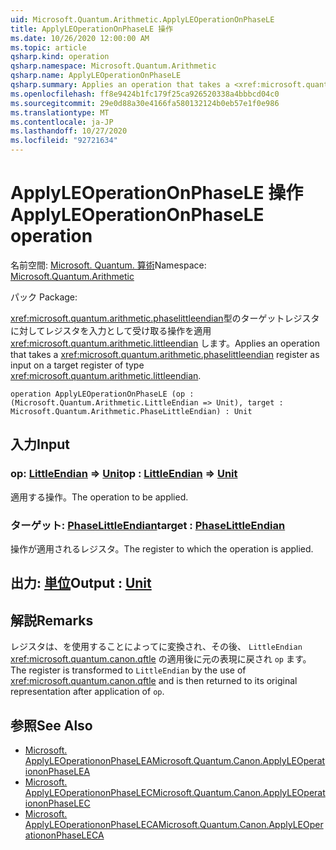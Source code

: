 ```yaml
---
uid: Microsoft.Quantum.Arithmetic.ApplyLEOperationOnPhaseLE
title: ApplyLEOperationOnPhaseLE 操作
ms.date: 10/26/2020 12:00:00 AM
ms.topic: article
qsharp.kind: operation
qsharp.namespace: Microsoft.Quantum.Arithmetic
qsharp.name: ApplyLEOperationOnPhaseLE
qsharp.summary: Applies an operation that takes a <xref:microsoft.quantum.arithmetic.phaselittleendian> register as input on a target register of type <xref:microsoft.quantum.arithmetic.littleendian>.
ms.openlocfilehash: ff8e9424b1fc179f25ca926520338a4bbbcd04c0
ms.sourcegitcommit: 29e0d88a30e4166fa580132124b0eb57e1f0e986
ms.translationtype: MT
ms.contentlocale: ja-JP
ms.lasthandoff: 10/27/2020
ms.locfileid: "92721634"
---
```

# <a name="applyleoperationonphasele-operation"></a><span data-ttu-id="acbbe-102">ApplyLEOperationOnPhaseLE 操作</span><span class="sxs-lookup"><span data-stu-id="acbbe-102">ApplyLEOperationOnPhaseLE operation</span></span>

<span data-ttu-id="acbbe-103">名前空間: [Microsoft. Quantum. 算術](xref:Microsoft.Quantum.Arithmetic)</span><span class="sxs-lookup"><span data-stu-id="acbbe-103">Namespace: [Microsoft.Quantum.Arithmetic](xref:Microsoft.Quantum.Arithmetic)</span></span>

<span data-ttu-id="acbbe-104">パック [](https://nuget.org/packages/)</span><span class="sxs-lookup"><span data-stu-id="acbbe-104">Package: [](https://nuget.org/packages/)</span></span>


<span data-ttu-id="acbbe-105"><xref:microsoft.quantum.arithmetic.phaselittleendian>型のターゲットレジスタに対してレジスタを入力として受け取る操作を適用 <xref:microsoft.quantum.arithmetic.littleendian> します。</span><span class="sxs-lookup"><span data-stu-id="acbbe-105">Applies an operation that takes a <xref:microsoft.quantum.arithmetic.phaselittleendian> register as input on a target register of type <xref:microsoft.quantum.arithmetic.littleendian>.</span></span>

```qsharp
operation ApplyLEOperationOnPhaseLE (op : (Microsoft.Quantum.Arithmetic.LittleEndian => Unit), target : Microsoft.Quantum.Arithmetic.PhaseLittleEndian) : Unit
```


## <a name="input"></a><span data-ttu-id="acbbe-106">入力</span><span class="sxs-lookup"><span data-stu-id="acbbe-106">Input</span></span>

### <a name="op--littleendian--unit"></a><span data-ttu-id="acbbe-107">op: [LittleEndian](xref:Microsoft.Quantum.Arithmetic.LittleEndian) => [Unit](xref:microsoft.quantum.lang-ref.unit)</span><span class="sxs-lookup"><span data-stu-id="acbbe-107">op : [LittleEndian](xref:Microsoft.Quantum.Arithmetic.LittleEndian) => [Unit](xref:microsoft.quantum.lang-ref.unit)</span></span> 

<span data-ttu-id="acbbe-108">適用する操作。</span><span class="sxs-lookup"><span data-stu-id="acbbe-108">The operation to be applied.</span></span>


### <a name="target--phaselittleendian"></a><span data-ttu-id="acbbe-109">ターゲット: [PhaseLittleEndian](xref:Microsoft.Quantum.Arithmetic.PhaseLittleEndian)</span><span class="sxs-lookup"><span data-stu-id="acbbe-109">target : [PhaseLittleEndian](xref:Microsoft.Quantum.Arithmetic.PhaseLittleEndian)</span></span>

<span data-ttu-id="acbbe-110">操作が適用されるレジスタ。</span><span class="sxs-lookup"><span data-stu-id="acbbe-110">The register to which the operation is applied.</span></span>



## <a name="output--unit"></a><span data-ttu-id="acbbe-111">出力: [単位](xref:microsoft.quantum.lang-ref.unit)</span><span class="sxs-lookup"><span data-stu-id="acbbe-111">Output : [Unit](xref:microsoft.quantum.lang-ref.unit)</span></span>



## <a name="remarks"></a><span data-ttu-id="acbbe-112">解説</span><span class="sxs-lookup"><span data-stu-id="acbbe-112">Remarks</span></span>

<span data-ttu-id="acbbe-113">レジスタは、を使用することによってに変換され、その後、 `LittleEndian` <xref:microsoft.quantum.canon.qftle> の適用後に元の表現に戻され `op` ます。</span><span class="sxs-lookup"><span data-stu-id="acbbe-113">The register is transformed to `LittleEndian` by the use of <xref:microsoft.quantum.canon.qftle> and is then returned to its original representation after application of `op`.</span></span>

## <a name="see-also"></a><span data-ttu-id="acbbe-114">参照</span><span class="sxs-lookup"><span data-stu-id="acbbe-114">See Also</span></span>

- [<span data-ttu-id="acbbe-115">Microsoft. ApplyLEOperationonPhaseLEA</span><span class="sxs-lookup"><span data-stu-id="acbbe-115">Microsoft.Quantum.Canon.ApplyLEOperationonPhaseLEA</span></span>](xref:Microsoft.Quantum.Canon.ApplyLEOperationonPhaseLEA)
- [<span data-ttu-id="acbbe-116">Microsoft. ApplyLEOperationonPhaseLEC</span><span class="sxs-lookup"><span data-stu-id="acbbe-116">Microsoft.Quantum.Canon.ApplyLEOperationonPhaseLEC</span></span>](xref:Microsoft.Quantum.Canon.ApplyLEOperationonPhaseLEC)
- [<span data-ttu-id="acbbe-117">Microsoft. ApplyLEOperationonPhaseLECA</span><span class="sxs-lookup"><span data-stu-id="acbbe-117">Microsoft.Quantum.Canon.ApplyLEOperationonPhaseLECA</span></span>](xref:Microsoft.Quantum.Canon.ApplyLEOperationonPhaseLECA)